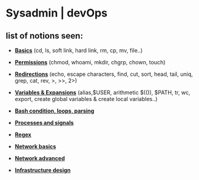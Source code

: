# Sysadmin | devOps
## list of notions seen: 
* [**Basics**](https://github.com/ThibautBernard/holberton-system_engineering-devops/tree/master/0x00-shell_basics) (cd, ls, soft link, hard link, rm, cp, mv, file..)
* [**Permissions**](https://github.com/ThibautBernard/holberton-system_engineering-devops/tree/master/0x01-shell_permissions) (chmod, whoami, mkdir, chgrp, chown, touch)
* [**Redirections**](https://github.com/ThibautBernard/holberton-system_engineering-devops/tree/master/0x02-shell_redirections) (echo, escape characters, find, cut, sort, head, tail, uniq, grep, cat, rev, >, >>, 2>)
* [**Variables & Expansions**](https://github.com/ThibautBernard/holberton-system_engineering-devops/tree/master/0x03-shell_variables_expansions) (alias,$USER, arithmetic $(()), $PATH, tr, wc, export, create global variables & create local variables..)

* [**Bash condition, loops, parsing**](https://github.com/ThibautBernard/holberton-system_engineering-devops/tree/master/0x04-loops_conditions_and_parsing)
* [**Processes and signals**](https://github.com/ThibautBernard/holberton-system_engineering-devops/tree/master/0x05-processes_and_signals)
* [**Regex**](https://github.com/ThibautBernard/holberton-system_engineering-devops/tree/master/0x06-regular_expressions)
* [**Network basics**](https://github.com/ThibautBernard/holberton-system_engineering-devops/tree/master/0x07-networking_basics)
* [**Network advanced**](https://github.com/ThibautBernard/holberton-system_engineering-devops/tree/master/0x08-networking_basics_2)
* [**Infrastructure design**](https://github.com/ThibautBernard/holberton-system_engineering-devops/tree/master/0x09-web_infrastructure_design)
